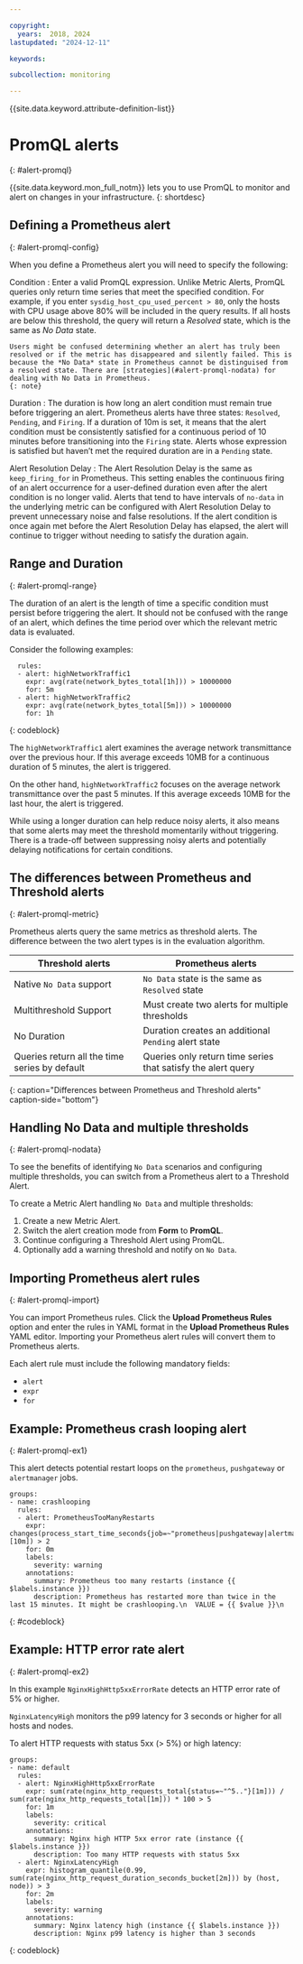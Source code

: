 ```yaml
---

copyright:
  years:  2018, 2024
lastupdated: "2024-12-11"

keywords: 

subcollection: monitoring

---
```


{{site.data.keyword.attribute-definition-list}}

# PromQL alerts
{: #alert-promql}

{{site.data.keyword.mon_full_notm}} lets you to use PromQL to monitor and alert on changes in your infrastructure.
{: shortdesc}

## Defining a Prometheus alert
{: #alert-promql-config}

When you define a Prometheus alert you will need to specify the following:

Condition
:   Enter a valid PromQL expression. Unlike Metric Alerts, PromQL queries only return time series that meet the specified condition. For example, if you enter `sysdig_host_cpu_used_percent > 80`, only the hosts with CPU usage above 80% will be included in the query results. If all hosts are below this threshold, the query will return a *Resolved* state, which is the same as *No Data* state.

    Users might be confused determining whether an alert has truly been resolved or if the metric has disappeared and silently failed. This is because the *No Data* state in Prometheus cannot be distinguised from a resolved state. There are [strategies](#alert-promql-nodata) for dealing with No Data in Prometheus.
    {: note}

Duration
:   The duration is how long an alert condition must remain true before triggering an alert. Prometheus alerts have three states: `Resolved`, `Pending`, and `Firing`. If a duration of 10m is set, it means that the alert condition must be consistently satisfied for a continuous period of 10 minutes before transitioning into the `Firing` state. Alerts whose expression is satisfied but haven’t met the required duration are in a `Pending` state.

Alert Resolution Delay
:   The Alert Resolution Delay is the same as `keep_firing_for` in Prometheus. This setting enables the continuous firing of an alert occurrence for a user-defined duration even after the alert condition is no longer valid. Alerts that tend to have intervals of `no-data` in the underlying metric can be configured with Alert Resolution Delay to prevent unnecessary noise and false resolutions. If the alert condition is once again met before the Alert Resolution Delay has elapsed, the alert will continue to trigger without needing to satisfy the duration again.

## Range and Duration
{: #alert-promql-range}

The duration of an alert is the length of time a specific condition must persist before triggering the alert. It should not be confused with the range of an alert, which defines the time period over which the relevant metric data is evaluated.

Consider the following examples:

```text
  rules:
  - alert: highNetworkTraffic1
    expr: avg(rate(network_bytes_total[1h])) > 10000000
    for: 5m
  - alert: highNetworkTraffic2
    expr: avg(rate(network_bytes_total[5m])) > 10000000
    for: 1h
```
{: codeblock}

The `highNetworkTraffic1` alert examines the average network transmittance over the previous hour. If this average exceeds 10MB for a continuous duration of 5 minutes, the alert is triggered.

On the other hand, `highNetworkTraffic2` focuses on the average network transmittance over the past 5 minutes. If this average exceeds 10MB for the last hour, the alert is triggered.

While using a longer duration can help reduce noisy alerts, it also means that some alerts may meet the threshold momentarily without triggering. There is a trade-off between suppressing noisy alerts and potentially delaying notifications for certain conditions.

## The differences between Prometheus and Threshold alerts
{: #alert-promql-metric}

Prometheus alerts query the same metrics as threshold alerts. The difference between the two alert types is in the evaluation algorithm.

| Threshold alerts | Prometheus alerts | 
| -------------- | -------------- |
| Native `No Data` support | `No Data` state is the same as `Resolved` state |
| Multithreshold Support |	Must create two alerts for multiple thresholds |
| No Duration |	Duration creates an additional `Pending` alert state |
| Queries return all the time series by default |	Queries only return time series that satisfy the alert query |
{: caption="Differences between Prometheus and Threshold alerts" caption-side="bottom"}

## Handling No Data and multiple thresholds
{: #alert-promql-nodata}

To see the benefits of identifying `No Data` scenarios and configuring multiple thresholds, you can switch from a Prometheus alert to a Threshold Alert.

To create a Metric Alert handling `No Data` and multiple thresholds:

1. Create a new Metric Alert.
2. Switch the alert creation mode from **Form** to **PromQL**.
3. Continue configuring a Threshold Alert using PromQL.
4. Optionally add a warning threshold and notify on `No Data`.


## Importing Prometheus alert rules
{: #alert-promql-import}

You can import Prometheus rules. Click the **Upload Prometheus Rules** option and enter the rules in YAML format in the **Upload Prometheus Rules** YAML editor. Importing your Prometheus alert rules will convert them to Prometheus alerts.

Each alert rule must include the following mandatory fields:

* `alert`
* `expr`
* `for`

## Example: Prometheus crash looping alert
{: #alert-promql-ex1}

This alert detects potential restart loops on the `prometheus`, `pushgateway` or `alertmanager` jobs.

```text
groups:
- name: crashlooping
  rules:
  - alert: PrometheusTooManyRestarts
    expr: changes(process_start_time_seconds{job=~"prometheus|pushgateway|alertmanager"}[10m]) > 2
    for: 0m
    labels:
      severity: warning
    annotations:
      summary: Prometheus too many restarts (instance {{ $labels.instance }})
      description: Prometheus has restarted more than twice in the last 15 minutes. It might be crashlooping.\n  VALUE = {{ $value }}\n
```
{: #codeblock}

## Example: HTTP error rate alert
{: #alert-promql-ex2}

In this example `NginxHighHttp5xxErrorRate` detects an HTTP error rate of 5% or higher.

`NginxLatencyHigh` monitors the p99 latency for 3 seconds or higher for all hosts and nodes.

To alert HTTP requests with status 5xx (> 5%) or high latency:

```text
groups:
- name: default
  rules:
  - alert: NginxHighHttp5xxErrorRate
    expr: sum(rate(nginx_http_requests_total{status=~"^5.."}[1m])) / sum(rate(nginx_http_requests_total[1m])) * 100 > 5
    for: 1m
    labels:
      severity: critical
    annotations:
      summary: Nginx high HTTP 5xx error rate (instance {{ $labels.instance }})
      description: Too many HTTP requests with status 5xx
  - alert: NginxLatencyHigh
    expr: histogram_quantile(0.99, sum(rate(nginx_http_request_duration_seconds_bucket[2m])) by (host, node)) > 3
    for: 2m
    labels:
      severity: warning
    annotations:
      summary: Nginx latency high (instance {{ $labels.instance }})
      description: Nginx p99 latency is higher than 3 seconds
```
{: codeblock}
